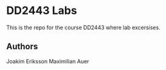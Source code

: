 # DD2443 Labs
This is the repo for the course DD2443 where lab excersises.

## Authors
Joakim Eriksson
Maximilian Auer
